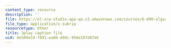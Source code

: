 ```yaml
---
content_type: resource
description: ''
file: https://ol-ocw-studio-app-qa.s3.amazonaws.com/courses/6-890-algorithmic-lower-bounds-fun-with-hardness-proofs-fall-2014/8e509afd7891ea80494c956e107d87e6_28WhZvnvsAg.srt
file_type: application/x-subrip
resourcetype: Other
title: 3play caption file
uid: 8e509afd-7891-ea80-494c-956e107d87e6
---
```

